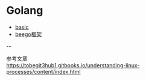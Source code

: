 # Golang

- [basic](https://github.com/467754239/go/tree/master/basic)
- [beego框架](https://github.com/467754239/go/tree/master/begoo)

--   

参考文章  
https://tobegit3hub1.gitbooks.io/understanding-linux-processes/content/index.html



